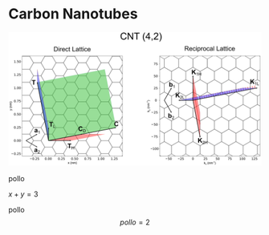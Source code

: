 # Carbon Nanotubes

![pollo](../figures/lattice.png)

pollo

$x + y = 3$

pollo
$$
\begin{equation}
pollo = 2
\end{equation}
$$